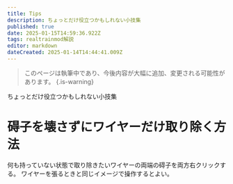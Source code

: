 ```yaml
---
title: Tips
description: ちょっとだけ役立つかもしれない小技集
published: true
date: 2025-01-15T14:59:36.922Z
tags: realtrainmod解説
editor: markdown
dateCreated: 2025-01-14T14:44:41.009Z
---
```


> このページは執筆中であり、今後内容が大幅に追加、変更される可能性があります。
{.is-warning}

ちょっとだけ役立つかもしれない小技集

# 碍子を壊さずにワイヤーだけ取り除く方法
何も持っていない状態で取り除きたいワイヤーの両端の碍子を両方右クリックする。
ワイヤーを張るときと同じイメージで操作するとよい。